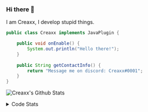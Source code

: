 ### Hi there 👋

I am Creaxx, I develop stupid things. 

```java
public class Creaxx implements JavaPlugin {

    public void onEnable() {
        System.out.println("Hello there!");
    }
    
    public String getContactInfo() {
        return "Message me on discord: Creaxx#0001";
    }
}
```

![Creaxx's Github Stats](https://github-readme-stats.vercel.app/api?username=CreaxxOG&show_icons=true&theme=dark&count_private=true)

<details>
  <summary>Code Stats</summary>

<!--START_SECTION:waka-->
![Code Time](http://img.shields.io/badge/Code%20Time-943%20hrs%204%20mins-blue)

![Lines of code](https://img.shields.io/badge/From%20Hello%20World%20I%27ve%20Written-2%20Thousand%20lines%20of%20code-blue)

**🐱 My GitHub Data** 

> 🏆 689 Contributions in the Year 2022
 > 
> 📦 231.4 kB Used in GitHub's Storage 
 > 
> 🚫 Not Opted to Hire
 > 
> 📜 3 Public Repositories 
 > 
> 🔑 3 Private Repositories  
 > 
**I'm a Night 🦉** 

```text
🌞 Morning    20 commits     █░░░░░░░░░░░░░░░░░░░░░░░░   4.21% 
🌆 Daytime    216 commits    ███████████░░░░░░░░░░░░░░   45.47% 
🌃 Evening    219 commits    ███████████░░░░░░░░░░░░░░   46.11% 
🌙 Night      20 commits     █░░░░░░░░░░░░░░░░░░░░░░░░   4.21%

```
📅 **I'm Most Productive on Sunday** 

```text
Monday       68 commits     ███░░░░░░░░░░░░░░░░░░░░░░   14.32% 
Tuesday      73 commits     ███░░░░░░░░░░░░░░░░░░░░░░   15.37% 
Wednesday    84 commits     ████░░░░░░░░░░░░░░░░░░░░░   17.68% 
Thursday     52 commits     ██░░░░░░░░░░░░░░░░░░░░░░░   10.95% 
Friday       47 commits     ██░░░░░░░░░░░░░░░░░░░░░░░   9.89% 
Saturday     65 commits     ███░░░░░░░░░░░░░░░░░░░░░░   13.68% 
Sunday       86 commits     ████░░░░░░░░░░░░░░░░░░░░░   18.11%

```


📊 **This Week I Spent My Time On** 

```text
💬 Programming Languages: 
Java                     13 hrs 57 mins      ██████████████████████░░░   90.29% 
XML                      43 mins             █░░░░░░░░░░░░░░░░░░░░░░░░   4.71% 
Kotlin                   31 mins             ░░░░░░░░░░░░░░░░░░░░░░░░░   3.43% 
GitIgnore file           8 mins              ░░░░░░░░░░░░░░░░░░░░░░░░░   0.89% 
YAML                     5 mins              ░░░░░░░░░░░░░░░░░░░░░░░░░   0.63%

🔥 Editors: 
IntelliJ                 15 hrs 27 mins      █████████████████████████   100.0%

```

**I Mostly Code in Java** 

```text
Java                     7 repos             ████████████████░░░░░░░░░   63.64% 
Kotlin                   3 repos             ██████░░░░░░░░░░░░░░░░░░░   27.27% 
EJS                      1 repo              ██░░░░░░░░░░░░░░░░░░░░░░░   9.09%

```



 Last Updated on 27/10/2022 02:14:19 UTC
<!--END_SECTION:waka-->
</details>
